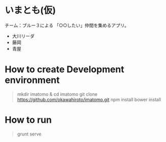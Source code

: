 # いまとも(仮)

チーム：ブルー３による 「○○したい」仲間を集めるアプリ。

* 大川リーダ
* 藤岡
* 青屋

# How to create Development environment

> mkdir imatomo & cd imatomo
> git clone https://github.com/okawahiroto/imatomo.git
> npm install
> bower install

# How to run
> grunt serve

